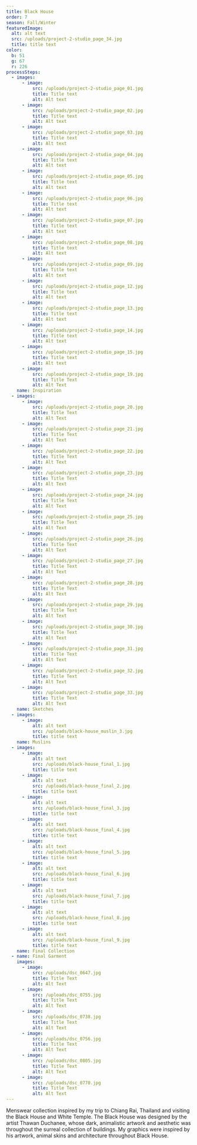 ```yaml
---
title: Black House
order: 7
season: Fall/Winter
featuredImage:
  alt: alt text
  src: /uploads/project-2-studio_page_34.jpg
  title: title text
color:
  b: 51
  g: 67
  r: 226
processSteps:
  - images:
      - image:
          src: /uploads/project-2-studio_page_01.jpg
          title: Title text
          alt: Alt text
      - image:
          src: /uploads/project-2-studio_page_02.jpg
          title: Title text
          alt: Alt text
      - image:
          src: /uploads/project-2-studio_page_03.jpg
          title: Title text
          alt: Alt text
      - image:
          src: /uploads/project-2-studio_page_04.jpg
          title: Title text
          alt: Alt text
      - image:
          src: /uploads/project-2-studio_page_05.jpg
          title: Title text
          alt: Alt text
      - image:
          src: /uploads/project-2-studio_page_06.jpg
          title: Title text
          alt: Alt text
      - image:
          src: /uploads/project-2-studio_page_07.jpg
          title: Title text
          alt: Alt text
      - image:
          src: /uploads/project-2-studio_page_08.jpg
          title: Title text
          alt: Alt text
      - image:
          src: /uploads/project-2-studio_page_09.jpg
          title: Title text
          alt: Alt text
      - image:
          src: /uploads/project-2-studio_page_12.jpg
          title: Title text
          alt: Alt text
      - image:
          src: /uploads/project-2-studio_page_13.jpg
          title: Title text
          alt: Alt text
      - image:
          src: /uploads/project-2-studio_page_14.jpg
          title: Title text
          alt: Alt text
      - image:
          src: /uploads/project-2-studio_page_15.jpg
          title: Title text
          alt: Alt text
      - image:
          src: /uploads/project-2-studio_page_19.jpg
          title: Title Text
          alt: Alt Text
    name: Inspiration
  - images:
      - image:
          src: /uploads/project-2-studio_page_20.jpg
          title: Title Text
          alt: Alt Text
      - image:
          src: /uploads/project-2-studio_page_21.jpg
          title: Title Text
          alt: Alt Text
      - image:
          src: /uploads/project-2-studio_page_22.jpg
          title: Title Text
          alt: Alt Text
      - image:
          src: /uploads/project-2-studio_page_23.jpg
          title: Title Text
          alt: Alt Text
      - image:
          src: /uploads/project-2-studio_page_24.jpg
          title: Title Text
          alt: Alt Text
      - image:
          src: /uploads/project-2-studio_page_25.jpg
          title: Title Text
          alt: Alt Text
      - image:
          src: /uploads/project-2-studio_page_26.jpg
          title: Title Text
          alt: Alt Text
      - image:
          src: /uploads/project-2-studio_page_27.jpg
          title: Title Text
          alt: Alt Text
      - image:
          src: /uploads/project-2-studio_page_28.jpg
          title: Title Text
          alt: Alt Text
      - image:
          src: /uploads/project-2-studio_page_29.jpg
          title: Title Text
          alt: Alt Text
      - image:
          src: /uploads/project-2-studio_page_30.jpg
          title: Title Text
          alt: Alt Text
      - image:
          src: /uploads/project-2-studio_page_31.jpg
          title: Title Text
          alt: Alt Text
      - image:
          src: /uploads/project-2-studio_page_32.jpg
          title: Title Text
          alt: Alt Text
      - image:
          src: /uploads/project-2-studio_page_33.jpg
          title: Title Text
          alt: Alt Text
    name: Sketches
  - images:
      - image:
          alt: alt text
          src: /uploads/black-house_muslin_3.jpg
          title: title text
    name: Muslins
  - images:
      - image:
          alt: alt text
          src: /uploads/black-house_final_1.jpg
          title: title text
      - image:
          alt: alt text
          src: /uploads/black-house_final_2.jpg
          title: title text
      - image:
          alt: alt text
          src: /uploads/black-house_final_3.jpg
          title: title text
      - image:
          alt: alt text
          src: /uploads/black-house_final_4.jpg
          title: title text
      - image:
          alt: alt text
          src: /uploads/black-house_final_5.jpg
          title: title text
      - image:
          alt: alt text
          src: /uploads/black-house_final_6.jpg
          title: title text
      - image:
          alt: alt text
          src: /uploads/black-house_final_7.jpg
          title: title text
      - image:
          alt: alt text
          src: /uploads/black-house_final_8.jpg
          title: title text
      - image:
          alt: alt text
          src: /uploads/black-house_final_9.jpg
          title: title text
    name: Final Collection
  - name: Final Garment
    images:
      - image:
          src: /uploads/dsc_0647.jpg
          title: Title Text
          alt: Alt Text
      - image:
          src: /uploads/dsc_0755.jpg
          title: Title Text
          alt: Alt Text
      - image:
          src: /uploads/dsc_0738.jpg
          title: Title Text
          alt: Alt Text
      - image:
          src: /uploads/dsc_0756.jpg
          title: Title Text
          alt: Alt Text
      - image:
          src: /uploads/dsc_0805.jpg
          title: Title Text
          alt: Alt Text
      - image:
          src: /uploads/dsc_0770.jpg
          title: Title Text
          alt: Alt Text
---
```

Menswear collection inspired by my trip to Chiang Rai, Thailand and visiting the
 Black House and White Temple. The Black House was designed by the artist
 Thawan Duchanee, whose dark, animalistic artwork and aesthetic was throughout
 the surreal collection of buildings. My graphics were inspired by his artwork,
 animal skins and architecture throughout Black House.
